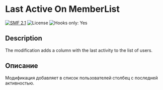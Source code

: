 # Last Active On MemberList

[![SMF 2.1](https://img.shields.io/badge/SMF-2.1-ed6033.svg?style=flat)](https://github.com/SimpleMachines/SMF2.1)
![License](https://img.shields.io/github/license/dragomano/smf-last-active-on-memberlist)
![Hooks only: Yes](https://img.shields.io/badge/Hooks%20only-YES-blue)

## Description

The modification adds a column with the last activity to the list of users.

## Описание

Модификация добавляет в список пользователей столбец с последней активностью.
